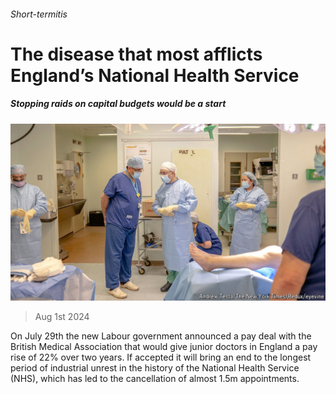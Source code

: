 ###### Short-termitis

# The disease that most afflicts England’s National Health Service 

##### Stopping raids on capital budgets would be a start 

![image](images/20240803_BRP505.jpg) 

> Aug 1st 2024 

On July 29th the new Labour government announced a pay deal with the British Medical Association that would give junior doctors in England a pay rise of 22% over two years. If accepted it will bring an end to the longest period of industrial unrest in the history of the National Health Service (NHS), which has led to the cancellation of almost 1.5m appointments. 

